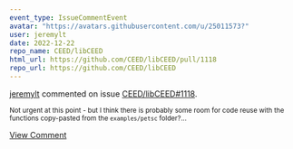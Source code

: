 ```yaml
---
event_type: IssueCommentEvent
avatar: "https://avatars.githubusercontent.com/u/25011573?"
user: jeremylt
date: 2022-12-22
repo_name: CEED/libCEED
html_url: https://github.com/CEED/libCEED/pull/1118
repo_url: https://github.com/CEED/libCEED
---
```


<a href='https://github.com/jeremylt' target='_blank'>jeremylt</a> commented on issue <a href='https://github.com/CEED/libCEED/pull/1118' target='_blank'>CEED/libCEED#1118</a>.

<small>Not urgent at this point - but I think there is probably some room for code reuse with the functions copy-pasted from the `examples/petsc` folder?...</small>

<a href='https://github.com/CEED/libCEED/pull/1118' target='_blank'>View Comment</a>